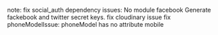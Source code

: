 note:
fix social_auth dependency issues: No module facebook
Generate fackebook and twitter secret keys.
fix cloudinary issue
fix phoneModelIssue: phoneModel has no attribute mobile 











